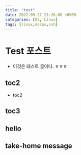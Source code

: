 ```yaml
---
title: "test"
date: 2022-05-27 21:26:00 +0900
categories: [OS, Linux]
tags: [linux,macos,ssh]
---
```


# Test 포스트
- 이것은 테스트 글이다. ㅎㅎㅎ

## toc2
- toc2

## toc3

## hello

## take-home message
